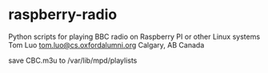 # raspberry-radio
Python scripts for playing BBC radio on Raspberry PI or other Linux systems
Tom Luo
tom.luo@cs.oxfordalumni.org
Calgary, AB
Canada

save CBC.m3u to /var/lib/mpd/playlists
